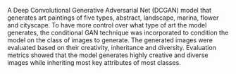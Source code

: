 A Deep Convolutional Generative Adversarial Net (DCGAN) model that
generates art paintings of five types, abstract, landscape, marina, flower and cityscape. To have more
control over what type of art the model generates, the conditional GAN technique was incorporated to
condition the model on the class of images to generate. The generated images were evaluated based on
their creativity, inheritance and diversity. Evaluation metrics showed that the model generates highly
creative and diverse images while inheriting most key attributes of most classes.
